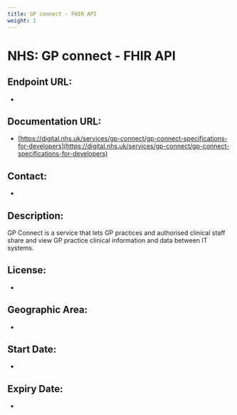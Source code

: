 ```yaml
---
title: GP connect - FHIR API
weight: 1
---
```


# NHS: GP connect - FHIR API

## Endpoint URL:
 - []()

## Documentation URL:
 - [https://digital.nhs.uk/services/gp-connect/gp-connect-specifications-for-developers](https://digital.nhs.uk/services/gp-connect/gp-connect-specifications-for-developers)

## Contact:
 - [](mailto:)

## Description:
GP Connect is a service that lets GP practices and authorised clinical staff share and view GP practice clinical information and data between IT systems.

## License:
 - 

## Geographic Area:
 - 

## Start Date:
 - 

## Expiry Date:
 - 


